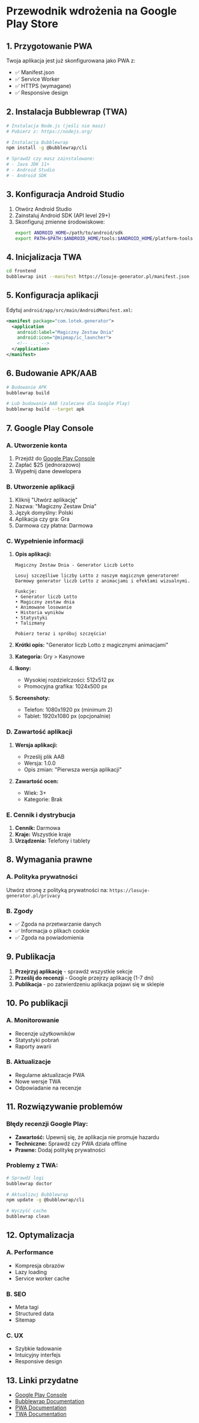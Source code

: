 # Przewodnik wdrożenia na Google Play Store

## 1. Przygotowanie PWA

Twoja aplikacja jest już skonfigurowana jako PWA z:
- ✅ Manifest.json
- ✅ Service Worker
- ✅ HTTPS (wymagane)
- ✅ Responsive design

## 2. Instalacja Bubblewrap (TWA)

```bash
# Instalacja Node.js (jeśli nie masz)
# Pobierz z: https://nodejs.org/

# Instalacja Bubblewrap
npm install -g @bubblewrap/cli

# Sprawdź czy masz zainstalowane:
# - Java JDK 11+
# - Android Studio
# - Android SDK
```

## 3. Konfiguracja Android Studio

1. Otwórz Android Studio
2. Zainstaluj Android SDK (API level 29+)
3. Skonfiguruj zmienne środowiskowe:
   ```bash
   export ANDROID_HOME=/path/to/android/sdk
   export PATH=$PATH:$ANDROID_HOME/tools:$ANDROID_HOME/platform-tools
   ```

## 4. Inicjalizacja TWA

```bash
cd frontend
bubblewrap init --manifest https://losuje-generator.pl/manifest.json
```

## 5. Konfiguracja aplikacji

Edytuj `android/app/src/main/AndroidManifest.xml`:
```xml
<manifest package="com.lotek.generator">
  <application
    android:label="Magiczny Zestaw Dnia"
    android:icon="@mipmap/ic_launcher">
    <!-- ... -->
  </application>
</manifest>
```

## 6. Budowanie APK/AAB

```bash
# Budowanie APK
bubblewrap build

# Lub budowanie AAB (zalecane dla Google Play)
bubblewrap build --target apk
```

## 7. Google Play Console

### A. Utworzenie konta
1. Przejdź do [Google Play Console](https://play.google.com/console)
2. Zapłać $25 (jednorazowo)
3. Wypełnij dane dewelopera

### B. Utworzenie aplikacji
1. Kliknij "Utwórz aplikację"
2. Nazwa: "Magiczny Zestaw Dnia"
3. Język domyślny: Polski
4. Aplikacja czy gra: Gra
5. Darmowa czy płatna: Darmowa

### C. Wypełnienie informacji
1. **Opis aplikacji:**
   ```
   Magiczny Zestaw Dnia - Generator Liczb Lotto
   
   Losuj szczęśliwe liczby Lotto z naszym magicznym generatorem! 
   Darmowy generator liczb Lotto z animacjami i efektami wizualnymi.
   
   Funkcje:
   • Generator liczb Lotto
   • Magiczny zestaw dnia
   • Animowane losowanie
   • Historia wyników
   • Statystyki
   • Talizmany
   
   Pobierz teraz i spróbuj szczęścia!
   ```

2. **Krótki opis:** "Generator liczb Lotto z magicznymi animacjami"

3. **Kategoria:** Gry > Kasynowe

4. **Ikony:**
   - Wysokiej rozdzielczości: 512x512 px
   - Promocyjna grafika: 1024x500 px

5. **Screenshoty:**
   - Telefon: 1080x1920 px (minimum 2)
   - Tablet: 1920x1080 px (opcjonalnie)

### D. Zawartość aplikacji
1. **Wersja aplikacji:**
   - Prześlij plik AAB
   - Wersja: 1.0.0
   - Opis zmian: "Pierwsza wersja aplikacji"

2. **Zawartość ocen:**
   - Wiek: 3+
   - Kategorie: Brak

### E. Cennik i dystrybucja
1. **Cennik:** Darmowa
2. **Kraje:** Wszystkie kraje
3. **Urządzenia:** Telefony i tablety

## 8. Wymagania prawne

### A. Polityka prywatności
Utwórz stronę z polityką prywatności na: `https://losuje-generator.pl/privacy`

### B. Zgody
- ✅ Zgoda na przetwarzanie danych
- ✅ Informacja o plikach cookie
- ✅ Zgoda na powiadomienia

## 9. Publikacja

1. **Przejrzyj aplikację** - sprawdź wszystkie sekcje
2. **Prześlij do recenzji** - Google przejrzy aplikację (1-7 dni)
3. **Publikacja** - po zatwierdzeniu aplikacja pojawi się w sklepie

## 10. Po publikacji

### A. Monitorowanie
- Recenzje użytkowników
- Statystyki pobrań
- Raporty awarii

### B. Aktualizacje
- Regularne aktualizacje PWA
- Nowe wersje TWA
- Odpowiadanie na recenzje

## 11. Rozwiązywanie problemów

### Błędy recenzji Google Play:
- **Zawartość:** Upewnij się, że aplikacja nie promuje hazardu
- **Techniczne:** Sprawdź czy PWA działa offline
- **Prawne:** Dodaj politykę prywatności

### Problemy z TWA:
```bash
# Sprawdź logi
bubblewrap doctor

# Aktualizuj Bubblewrap
npm update -g @bubblewrap/cli

# Wyczyść cache
bubblewrap clean
```

## 12. Optymalizacja

### A. Performance
- Kompresja obrazów
- Lazy loading
- Service worker cache

### B. SEO
- Meta tagi
- Structured data
- Sitemap

### C. UX
- Szybkie ładowanie
- Intuicyjny interfejs
- Responsive design

## 13. Linki przydatne

- [Google Play Console](https://play.google.com/console)
- [Bubblewrap Documentation](https://github.com/GoogleChromeLabs/bubblewrap)
- [PWA Documentation](https://web.dev/progressive-web-apps/)
- [TWA Documentation](https://developers.google.com/web/android/trusted-web-activity)
